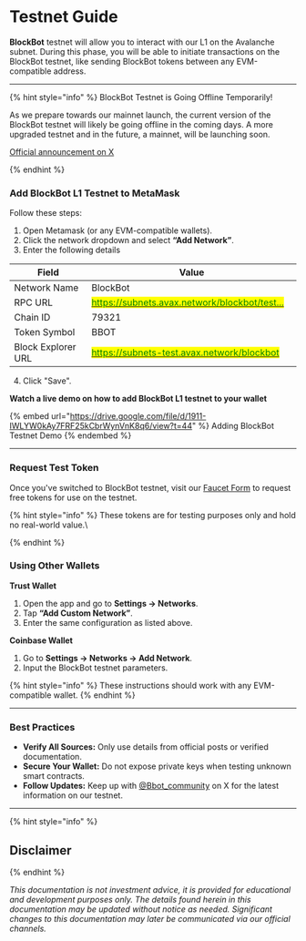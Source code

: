 # Testnet Guide

**BlockBot** testnet will allow you to interact with our L1 on the Avalanche subnet. During this phase, you will be able to initiate transactions on the BlockBot testnet, like sending BlockBot tokens between any EVM-compatible address.


***

{% hint style="info" %}
BlockBot Testnet is Going Offline Temporarily!

As we prepare towards our mainnet launch, the current version of the BlockBot testnet will likely be going offline in the coming days. A more upgraded testnet and in the future, a mainnet, will be launching soon.

[Official announcement on X](https://x.com/Bbot_community/status/1937624599820226946)

{% endhint %}

### Add BlockBot L1 Testnet to MetaMask

Follow these steps:

1. Open Metamask (or any EVM-compatible wallets).
2. Click the network dropdown and select **“Add Network”**.
3. Enter the following details

<table><thead><tr><th width="171">Field</th><th width="365">Value</th></tr></thead><tbody><tr><td>Network Name</td><td>BlockBot</td></tr><tr><td>RPC URL</td><td><a href="https://subnets.avax.network/blockbot/testnet/rpc"><mark style="color:green;">https://subnets.avax.network/blockbot/test...</mark></a></td></tr><tr><td>Chain ID</td><td>79321</td></tr><tr><td>Token Symbol</td><td>BBOT</td></tr><tr><td>Block Explorer URL</td><td><a href="https://subnets-test.avax.network/blockbot"><mark style="color:green;">https://subnets-test.avax.network/blockbot</mark></a></td></tr></tbody></table>

4. Click "Save".



**Watch a live demo on how to add BlockBot L1 testnet to your wallet**

{% embed url="https://drive.google.com/file/d/1911-IWLYW0kAy7FRF25kCbrWynVnK8q6/view?t=44" %}
Adding BlockBot Testnet Demo
{% endembed %}



***

### Request Test Token <a href="#request-test-token" id="request-test-token"></a>

Once you've switched to BlockBot testnet, visit our [Faucet Form](https://tally.so/r/3qgAJg) to request free tokens for use on the testnet.

{% hint style="info" %}
These tokens are for testing purposes only and hold no real-world value.\

{% endhint %}

### Using Other Wallets <a href="#using-other-wallets" id="using-other-wallets"></a>

**Trust Wallet**

1. Open the app and go to **Settings → Networks**.
2. Tap **“Add Custom Network”**.
3. Enter the same configuration as listed above.

**Coinbase Wallet**

1. Go to **Settings → Networks → Add Network**.
2. Input the BlockBot testnet parameters.

{% hint style="info" %}
These instructions should work with any EVM-compatible wallet.
{% endhint %}

***

### Best Practices <a href="#best-practices" id="best-practices"></a>

* **Verify All Sources:** Only use details from official posts or verified documentation.
* **Secure Your Wallet:** Do not expose private keys when testing unknown smart contracts.
* **Follow Updates:** Keep up with [@Bbot\_community](https://x.com/Bbot_community) on X for the latest information on our testnet.

***

{% hint style="info" %}
## Disclaimer
{% endhint %}

_This documentation is not investment advice, it is provided for educational and development purposes only. The details found herein in this documentation may be updated without notice as needed. Significant changes to this documentation may later be communicated via our official channels._
